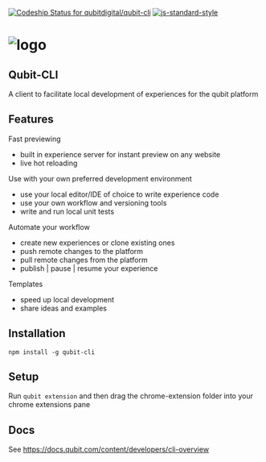 [![Codeship Status for qubitdigital/qubit-cli](https://app.codeship.com/projects/638fd7f0-7353-0134-988c-52e76941e580/status?branch=master)](https://app.codeship.com/projects/178849)
[![js-standard-style](https://img.shields.io/badge/code%20style-standard-brightgreen.svg)](http://standardjs.com/)

# ![logo](https://user-images.githubusercontent.com/640611/32888373-fbdc7134-cabe-11e7-9b0e-027a49cef8bf.png)

## Qubit-CLI

A client to facilitate local development of experiences for the qubit platform

## Features

Fast previewing
- built in experience server for instant preview on any website
- live hot reloading

Use with your own preferred development environment
- use your local editor/IDE of choice to write experience code
- use your own workflow and versioning tools
- write and run local unit tests

Automate your workflow
- create new experiences or clone existing ones
- push remote changes to the platform
- pull remote changes from the platform
- publish | pause | resume your experience

Templates
- speed up local development
- share ideas and examples

## Installation

`npm install -g qubit-cli`

## Setup

Run `qubit extension` and then drag the chrome-extension folder into your chrome extensions pane

## Docs
See https://docs.qubit.com/content/developers/cli-overview
